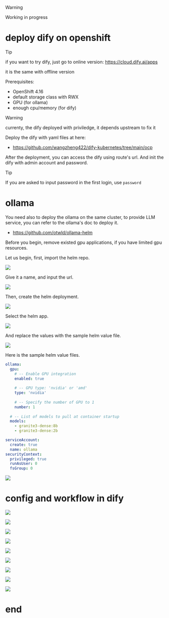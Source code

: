 > [!WARNING]
> Working in progress
# deploy dify on openshift

> [!TIP]
> if you want to try dify, just go to online version: https://cloud.dify.ai/apps
> 
> it is the same with offline version

Prerequisites:
- OpenShift 4.16
- default storage class with RWX
- GPU (for ollama)
- enough cpu/memory (for dify)

> [!WARNING]
> currenty, the dify deployed with priviledge, it depends upstream to fix it

Deploy the dify with yaml files at here:
- https://github.com/wangzheng422/dify-kubernetes/tree/main/ocp

After the deployment, you can access the dify using route's url. And init the dify with admin account and password.

> [!TIP]
> If you are asked to input password in the first login, use `password`

# ollama

You need also to deploy the ollama on the same cluster, to provide LLM service, you can refer to the ollama's doc to deploy it.
- https://github.com/otwld/ollama-helm

Before you begin, remove existed gpu applications, if you have limited gpu resources.

Let us begin, first, import the helm repo.

![](imgs/2024.11.dify.md/2024-11-19-17-25-58.png)

Give it a name, and input the url.

![](imgs/2024.11.dify.md/2024-11-19-17-26-55.png)

Then, create the helm deployment.

![](imgs/2024.11.dify.md/2024-11-19-17-27-29.png)

Select the helm app.

![](imgs/2024.11.dify.md/2024-11-19-17-29-01.png)

And replace the values with the sample helm value file.

![](imgs/2024.11.dify.md/2024-11-19-17-29-38.png)

Here is the sample helm value files.

```yaml
ollama:
  gpu:
    # -- Enable GPU integration
    enabled: true
    
    # -- GPU type: 'nvidia' or 'amd'
    type: 'nvidia'
    
    # -- Specify the number of GPU to 1
    number: 1
   
  # -- List of models to pull at container startup
  models: 
    - granite3-dense:8b
    - granite3-dense:2b

serviceAccount:
  create: true
  name: ollama
securityContext:
  privileged: true
  runAsUser: 0
  fsGroup: 0
```
![](imgs/2024.11.dify.md/2024-11-19-17-32-15.png)

# config and workflow in dify

![](imgs/2024.11.dify.md/2024-11-19-18-39-55.png)

![](imgs/2024.11.dify.md/2024-11-19-18-40-25.png)

![](imgs/2024.11.dify.md/2024-11-19-18-41-42.png)

![](imgs/2024.11.dify.md/2024-11-19-18-42-12.png)

![](imgs/2024.11.dify.md/2024-11-19-18-42-51.png)

![](imgs/2024.11.dify.md/2024-11-19-18-44-41.png)

![](imgs/2024.11.dify.md/2024-11-19-18-45-03.png)

![](imgs/2024.11.dify.md/2024-11-19-18-45-48.png)

![](imgs/2024.11.dify.md/2024-11-19-18-46-39.png)




# end